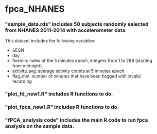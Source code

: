 # fpca_NHANES 

### "sample_data.rds" includes 50 subjects randomly selected from NHANES 2011-2014 with accelerometer data
This dataset includes the following variables:
- SEQN
- day
- fivemin: index of the 5 minutes epoch, integers from 1 to 288 (starting from midnight)
- activity_avg: average activity counts at 5 minutes epoch
- flag_min: number of minutes that have been flagged with invalid recording

### "plot_fd_new1.R" includes R functions to do. 

### "plot_fpca_new1.R" includes R functions to do. 

### "fPCA_analysis code" includes the main R code to run fpca analysis on the sample data. 